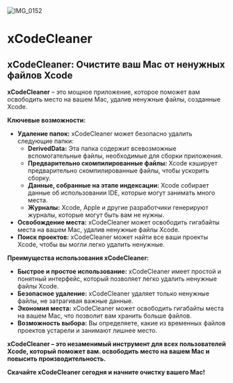 ![IMG_0152](https://github.com/umartynenko/xCodeCleaner_feedback/assets/99603403/31080526-ba54-480b-af10-00b8d8171eac)
# xCodeCleaner


## xCodeCleaner: Очистите ваш Mac от ненужных файлов Xcode

**xCodeCleaner** – это мощное приложение, которое поможет вам освободить место на вашем Mac, удалив ненужные файлы, созданные Xcode. 

**Ключевые возможности:**

* **Удаление папок:** xCodeCleaner может безопасно удалить следующие папки:
    * **DerivedData:** Эта папка содержит всевозможные вспомогательные файлы, необходимые для сборки приложения. 
    * **Предварительно скомпилированные файлы:** Xcode кэширует предварительно скомпилированные файлы, чтобы ускорить сборку. 
    * **Данные, собранные на этапе индексации:** Xcode собирает данные об использовании IDE, которые могут занимать много места.
    * **Журналы:** Xcode, Apple и другие разработчики генерируют журналы, которые могут быть вам не нужны.
* **Освобождение места:** xCodeCleaner может освободить гигабайты места на вашем Mac, удалив ненужные файлы Xcode.
* **Поиск проектов:** xCodeCleaner может найти все ваши проекты Xcode, чтобы вы могли легко удалить ненужные.

**Преимущества использования xCodeCleaner:**

* **Быстрое и простое использование:** xCodeCleaner имеет простой и понятный интерфейс, который позволяет легко удалить ненужные файлы Xcode.
* **Безопасное удаление:** xCodeCleaner  удаляет только ненужные файлы, не затрагивая важные данные.
* **Экономия места:** xCodeCleaner может освободить гигабайты места на вашем Mac, что позволит вам хранить больше файлов.
* **Возможность выбора:** Вы определяете, какие из временных файлов проектов устарели и занимают лишнее место.


**xCodeCleaner – это незаменимый инструмент для всех пользователей Xcode, который поможет вам. освободить место на вашем Mac и повысить производительность.**

**Скачайте xCodeCleaner сегодня и начните очистку вашего Mac!**
